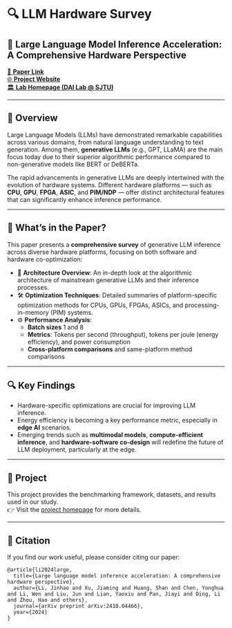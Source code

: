 # 🔍 LLM Hardware Survey

## 📘 Large Language Model Inference Acceleration: A Comprehensive Hardware Perspective

[📄 **Paper Link**](https://arxiv.org/pdf/2410.04466)  
[🌐 **Project Website**](https://dai.sjtu.edu.cn/project.html)  
[🏛️ **Lab Homepage (DAI Lab @ SJTU)**](https://dai.sjtu.edu.cn/)

---

## 🧠 Overview

Large Language Models (LLMs) have demonstrated remarkable capabilities across various domains, from natural language understanding to text generation. Among them, **generative LLMs** (e.g., GPT, LLaMA) are the main focus today due to their superior algorithmic performance compared to non-generative models like BERT or DeBERTa.

The rapid advancements in generative LLMs are deeply intertwined with the evolution of hardware systems. Different hardware platforms — such as **CPU**, **GPU**, **FPGA**, **ASIC**, and **PIM/NDP** — offer distinct architectural features that can significantly enhance inference performance.

---

## 🧩 What’s in the Paper?

This paper presents a **comprehensive survey** of generative LLM inference across diverse hardware platforms, focusing on both software and hardware co-optimization:

- 📐 **Architecture Overview**: An in-depth look at the algorithmic architecture of mainstream generative LLMs and their inference processes.
- 🛠️ **Optimization Techniques**: Detailed summaries of platform-specific optimization methods for CPUs, GPUs, FPGAs, ASICs, and processing-in-memory (PIM) systems.
- ⚙️ **Performance Analysis**:
  - **Batch sizes** 1 and 8
  - **Metrics**: Tokens per second (throughput), tokens per joule (energy efficiency), and power consumption
  - **Cross-platform comparisons** and same-platform method comparisons

---

## 🔍 Key Findings

- Hardware-specific optimizations are crucial for improving LLM inference.
- Energy efficiency is becoming a key performance metric, especially in **edge AI** scenarios.
- Emerging trends such as **multimodal models**, **compute-efficient inference**, and **hardware-software co-design** will redefine the future of LLM deployment, particularly at the edge.

---

## 🚀 Project

This project provides the benchmarking framework, datasets, and results used in our study.  
👉 Visit the [project homepage](https://dai.sjtu.edu.cn/project.html) for more details.

---

## 📩 Citation

If you find our work useful, please consider citing our paper:
```
@article{li2024large,
  title={Large language model inference acceleration: A comprehensive hardware perspective},
  author={Li, Jinhao and Xu, Jiaming and Huang, Shan and Chen, Yonghua and Li, Wen and Liu, Jun and Lian, Yaoxiu and Pan, Jiayi and Ding, Li and Zhou, Hao and others},
  journal={arXiv preprint arXiv:2410.04466},
  year={2024}
}
```

